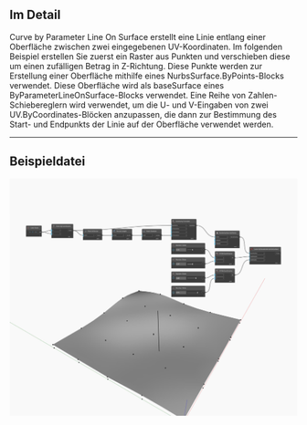 ## Im Detail
Curve by Parameter Line On Surface erstellt eine Linie entlang einer Oberfläche zwischen zwei eingegebenen UV-Koordinaten. Im folgenden Beispiel erstellen Sie zuerst ein Raster aus Punkten und verschieben diese um einen zufälligen Betrag in Z-Richtung. Diese Punkte werden zur Erstellung einer Oberfläche mithilfe eines NurbsSurface.ByPoints-Blocks verwendet. Diese Oberfläche wird als baseSurface eines ByParameterLineOnSurface-Blocks verwendet. Eine Reihe von Zahlen-Schiebereglern wird verwendet, um die U- und V-Eingaben von zwei UV.ByCoordinates-Blöcken anzupassen, die dann zur Bestimmung des Start- und Endpunkts der Linie auf der Oberfläche verwendet werden.
___
## Beispieldatei

![ByParameterLineOnSurface](./Autodesk.DesignScript.Geometry.Curve.ByParameterLineOnSurface_img.jpg)

